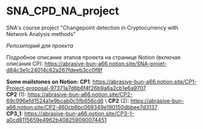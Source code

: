 # SNA_CPD_NA_project
SNA's course project "Changepoint detection in Cryptocurrency with  Network Analysis methods"

_Репозиторий для проекта_

Подробное описание этапов проекта на странице Notion (включая описания CP):
https://abrasive-bun-a66.notion.site/SNA-projet-d84c3e1c24014c62a267fdeeb3cc0f8f

**Some mailstones on Notion:**
**CP1**: https://abrasive-bun-a66.notion.site/CP1-Project-proposal-97371a7d6b6f4f26b9a6a2cb1e6a9707 \
**CP2** (1): https://abrasive-bun-a66.notion.site/CP2-69c996efd1524a1e9bcab0c5fb656cd6 \ 
**CP2** (2): https://abrasive-bun-a66.notion.site/CP2-460cb6bc069349e190150dbbee7d3137 \
**CP3_1**: https://abrasive-bun-a66.notion.site/CP3-1-a0cd8115659e4962b408259090074451
